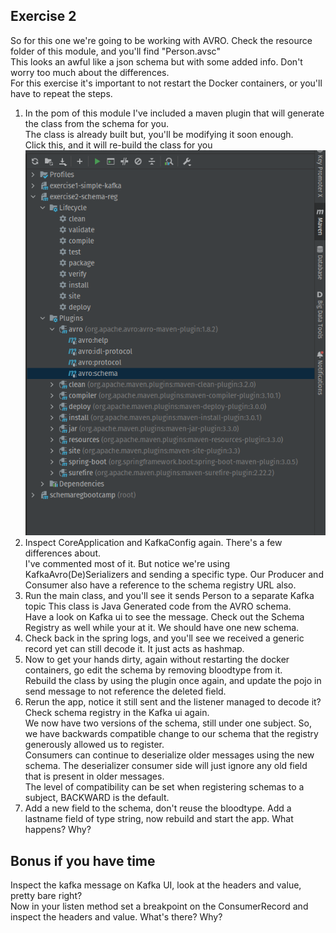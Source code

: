 ## Exercise 2

So for this one we're going to be working with AVRO. Check the resource folder of this module, and you'll find "Person.avsc"<br>
This looks an awful like a json schema but with some added info. Don't worry too much about the differences.  
For this exercise it's important to not restart the Docker containers, or you'll have to repeat the steps.


1.  In the pom of this module I've included a maven plugin that will generate the class from the schema for you.  
    The class is already built but, you'll be modifying it soon enough.  
    Click this, and it will re-build the class for you  
    ![maven plugin image](./img/maven-avro-plugin.png)  
2.  Inspect CoreApplication and KafkaConfig again. There's a few differences about.  
    I've commented most of it. But notice we're using KafkaAvro(De)Serializers and sending a specific type.  Our Producer and Consumer also have a reference to the schema registry URL also.
3.  Run the main class, and you'll see it sends Person to a separate Kafka topic This class is Java Generated code from the AVRO schema.  
    Have a look on Kafka ui to see the message. Check out the Schema Registry as well while your at it. We should have one new schema.
4.  Check back in the spring logs, and you'll see we received a generic record yet can still decode it. It just acts as hashmap.
5.  Now to get your hands dirty, again without restarting the docker containers, go edit the schema by removing bloodtype from it.  
    Rebuild the class by using the plugin once again, and update the pojo in send message to not reference the deleted field.
6.  Rerun the app, notice it still sent and the listener managed to decode it? Check schema registry in the Kafka ui again.  
    We now have two versions of the schema, still under one subject. So, we have backwards compatible change to our schema that the registry generously allowed us to register.  
    Consumers can continue to deserialize older messages using the new schema. The deserializer consumer side will just ignore any old field that is present in older messages.  
    The level of compatibility can be set when registering schemas to a subject, BACKWARD is the default.
7.  Add a new field to the schema, don't reuse the bloodtype. Add a lastname field of type string, now rebuild and start the app. What happens? Why?




## Bonus if you have time
Inspect the kafka message on Kafka UI, look at the headers and value, pretty bare right?  
Now in your listen method set a breakpoint on the ConsumerRecord and inspect the headers and value. What's there? Why?